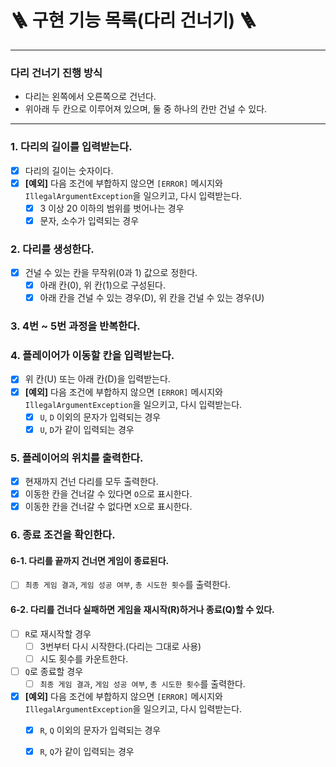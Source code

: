 # 🪜 구현 기능 목록(다리 건너기) 🪜

---

### 다리 건너기 진행 방식
- 다리는 왼쪽에서 오른쪽으로 건넌다.  
- 위아래 두 칸으로 이루어져 있으며, 둘 중 하나의 칸만 건널 수 있다.

---  

### 1. 다리의 길이를 입력받는다.
- [x] 다리의 길이는 숫자이다.
- [x] **[예외]** 다음 조건에 부합하지 않으면 `[ERROR]` 메시지와 `IllegalArgumentException`을 일으키고, 다시 입력받는다.
  - [x] 3 이상 20 이하의 범위를 벗어나는 경우
  - [x] 문자, 소수가 입력되는 경우

### 2. 다리를 생성한다.
- [x] 건널 수 있는 칸을 무작위(0과 1) 값으로 정한다.
  - [x] 아래 칸(0), 위 칸(1)으로 구성된다.
  - [x] 아래 칸을 건널 수 있는 경우(D), 위 칸을 건널 수 있는 경우(U)

### 3. 4번 ~ 5번 과정을 반복한다.

### 4. 플레이어가 이동할 칸을 입력받는다.
- [x] 위 칸(U) 또는 아래 칸(D)을 입력받는다.
- [x] **[예외]** 다음 조건에 부합하지 않으면 `[ERROR]` 메시지와 `IllegalArgumentException`을 일으키고, 다시 입력받는다.
  - [x] `U`, `D` 이외의 문자가 입력되는 경우
  - [x] `U`, `D`가 같이 입력되는 경우

### 5. 플레이어의 위치를 출력한다.
- [x] 현재까지 건넌 다리를 모두 출력한다.
- [x] 이동한 칸을 건너갈 수 있다면 `O`으로 표시한다.
- [x] 이동한 칸을 건너갈 수 없다면 `X`으로 표시한다.

### 6. 종료 조건을 확인한다.
#### 6-1. 다리를 끝까지 건너면 게임이 종료된다.
  - [ ] `최종 게임 결과`, `게임 성공 여부`, `총 시도한 횟수`를 출력한다.

#### 6-2. 다리를 건너다 실패하면 게임을 재시작(R)하거나 종료(Q)할 수 있다.
- [ ] `R`로 재시작할 경우
  - [ ] 3번부터 다시 시작한다.(다리는 그대로 사용)
  - [ ] 시도 횟수를 카운트한다.
- [ ] `Q`로 종료할 경우
  - [ ] `최종 게임 결과`, `게임 성공 여부`, `총 시도한 횟수`를 출력한다.
- [x] **[예외]** 다음 조건에 부합하지 않으면 `[ERROR]` 메시지와 `IllegalArgumentException`을 일으키고, 다시 입력받는다.
  - [x] `R`, `Q` 이외의 문자가 입력되는 경우
  - [x] `R`, `Q`가 같이 입력되는 경우


